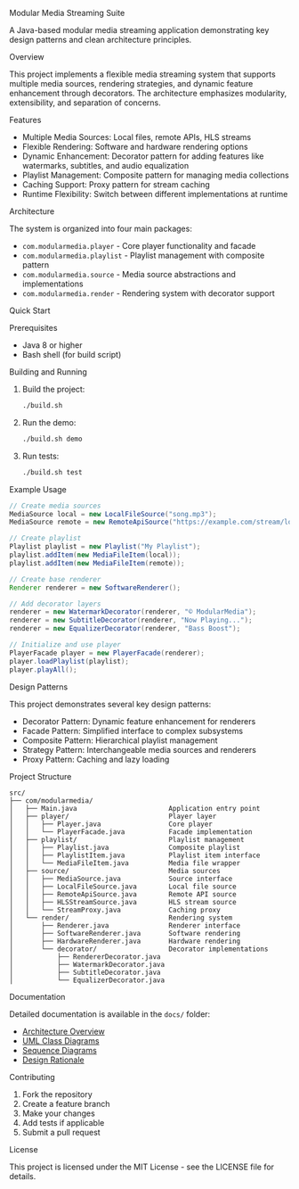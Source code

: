  Modular Media Streaming Suite

A Java-based modular media streaming application demonstrating key design patterns and clean architecture principles.

Overview

This project implements a flexible media streaming system that supports multiple media sources, rendering strategies, and dynamic feature enhancement through decorators. The architecture emphasizes modularity, extensibility, and separation of concerns.

 Features

- Multiple Media Sources: Local files, remote APIs, HLS streams
- Flexible Rendering: Software and hardware rendering options
- Dynamic Enhancement: Decorator pattern for adding features like watermarks,        subtitles, and audio equalization
- Playlist Management: Composite pattern for managing media collections
- Caching Support: Proxy pattern for stream caching
- Runtime Flexibility: Switch between different implementations at runtime

 Architecture

The system is organized into four main packages:

- `com.modularmedia.player` - Core player functionality and facade
- `com.modularmedia.playlist` - Playlist management with composite pattern
- `com.modularmedia.source` - Media source abstractions and implementations
- `com.modularmedia.render` - Rendering system with decorator support

 Quick Start

 Prerequisites

- Java 8 or higher
- Bash shell (for build script)

 Building and Running

1. Build the project:
   ```bash
   ./build.sh
   ```

2. Run the demo:
   ```bash
   ./build.sh demo
   ```

3. Run tests:
   ```bash
   ./build.sh test
   ```

 Example Usage

```java
// Create media sources
MediaSource local = new LocalFileSource("song.mp3");
MediaSource remote = new RemoteApiSource("https://example.com/stream/lofi");

// Create playlist
Playlist playlist = new Playlist("My Playlist");
playlist.addItem(new MediaFileItem(local));
playlist.addItem(new MediaFileItem(remote));

// Create base renderer
Renderer renderer = new SoftwareRenderer();

// Add decorator layers
renderer = new WatermarkDecorator(renderer, "© ModularMedia");
renderer = new SubtitleDecorator(renderer, "Now Playing...");
renderer = new EqualizerDecorator(renderer, "Bass Boost");

// Initialize and use player
PlayerFacade player = new PlayerFacade(renderer);
player.loadPlaylist(playlist);
player.playAll();
```

 Design Patterns

This project demonstrates several key design patterns:

- Decorator Pattern: Dynamic feature enhancement for renderers
- Facade Pattern: Simplified interface to complex subsystems
- Composite Pattern: Hierarchical playlist management
- Strategy Pattern: Interchangeable media sources and renderers
- Proxy Pattern: Caching and lazy loading

 Project Structure

```
src/
├── com/modularmedia/
│   ├── Main.java                       Application entry point
│   ├── player/                         Player layer
│   │   ├── Player.java                 Core player
│   │   └── PlayerFacade.java           Facade implementation
│   ├── playlist/                       Playlist management
│   │   ├── Playlist.java               Composite playlist
│   │   ├── PlaylistItem.java           Playlist item interface
│   │   └── MediaFileItem.java          Media file wrapper
│   ├── source/                         Media sources
│   │   ├── MediaSource.java            Source interface
│   │   ├── LocalFileSource.java        Local file source
│   │   ├── RemoteApiSource.java        Remote API source
│   │   ├── HLSStreamSource.java        HLS stream source
│   │   └── StreamProxy.java            Caching proxy
│   └── render/                         Rendering system
│       ├── Renderer.java               Renderer interface
│       ├── SoftwareRenderer.java       Software rendering
│       ├── HardwareRenderer.java       Hardware rendering
│       └── decorator/                  Decorator implementations
│           ├── RendererDecorator.java
│           ├── WatermarkDecorator.java
│           ├── SubtitleDecorator.java
│           └── EqualizerDecorator.java
```

 Documentation

Detailed documentation is available in the `docs/` folder:

- [Architecture Overview](docs/architecture.md)
- [UML Class Diagrams](docs/uml-diagrams.md)
- [Sequence Diagrams](docs/sequence-diagrams.md)
- [Design Rationale](docs/design-rationale.md)

 Contributing

1. Fork the repository
2. Create a feature branch
3. Make your changes
4. Add tests if applicable
5. Submit a pull request

 License

This project is licensed under the MIT License - see the LICENSE file for details.
